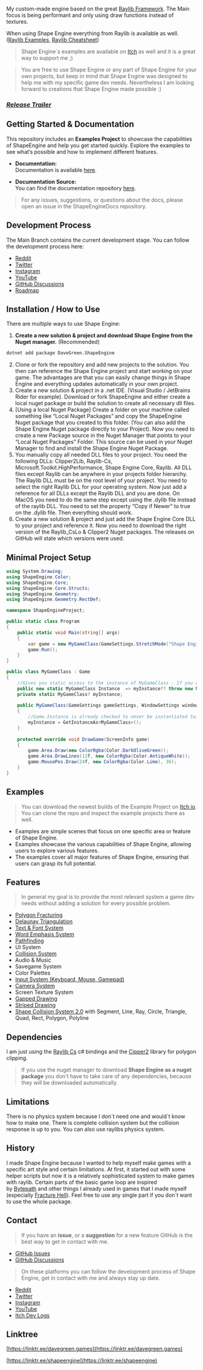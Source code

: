 
My custom-made engine based on the great [Raylib Framework](https://www.raylib.com/examples.html). The Main focus is being performant and only using draw functions instead of textures.

When using Shape Engine everything from Raylib is available as well. ([Raylib Examples](https://www.raylib.com/examples.html), [Raylib Cheatsheet](https://www.raylib.com/cheatsheet/raylib_cheatsheet_v4.0.pdf))

> Shape Engine´s examples are available on [Itch](https://solobytegames.itch.io/shape-engine) as well and it is a great way to support me ;)

> You are free to use Shape Engine or any part of Shape Engine for your own projects, but keep in mind that Shape Engine was designed to help me with my specific game dev needs. Nevertheless I am looking forward to creations that Shape Engine made possible :)

### *[Release Trailer](https://youtu.be/fmx9zICSe3Q)*

## Getting Started & Documentation

This repository includes an **Examples Project** to showcase the capabilities of ShapeEngine and help you get started quickly. Explore the examples to see what’s possible and how to implement different features.

- **Documentation:**  
  Documentation is available [here](https://davegreen-games.github.io/ShapeEngineDocs/).

- **Documentation Source:**  
  You can find the documentation repository [here](https://github.com/DaveGreen-Games/ShapeEngineDocs).

> For any issues, suggestions, or questions about the docs, please open an issue in the ShapeEngineDocs repository.

## Development Process

The Main Branch contains the current development stage. You can follow the development process here:

- [Reddit](https://www.reddit.com/r/ShapeEngine)
- [Twitter](https://twitter.com/ShapeEngine)
- [Instagram](https://www.instagram.com/shape.engine/)
- [YouTube](https://www.youtube.com/playlist?list=PLEbRWc6_ufK3DEopVejxU3_mI00FfFmZ4)
- [GitHub Discussions](https://github.com/DaveGreen-Games/ShapeEngine/discussions/categories/dev-updates)
- [Roadmap](https://github.com/DaveGreen-Games/ShapeEngine/discussions/4)


## Installation / How to Use

There are multiple ways to use Shape Engine:

1. **Create a new solution & project and download Shape Engine from the Nuget manager.** (Recommended)
```sh
dotnet add package DaveGreen.ShapeEngine
```
2. Clone or fork the repository and add new projects to the solution. You then can reference the Shape Engine project and start working on your game. The advantages are that you can easily change things in Shape Engine and everything updates automatically in your own project.
3. Create a new solution & project in a .net IDE. (Visual Studio / JetBrains Rider for example). Download or fork ShapeEngine and either create a local nuget package or build the solution to create all necessary dll files.
1. \[Using a local Nuget Package\] Create a folder on your machine called something like “Local Nuget Packages” and copy the ShapeEngine Nuget package that you created to this folder. (You can also add the Shape Engine Nuget package directly to your Project). Now you need to create a new Package source in the Nuget Manager that points to your “Local Nuget Packages” Folder. This source can be used in your Nuget Manager to find and install the Shape Engine Nuget Package.
2. You manually copy all needed DLL files to your project. You need the following DLLs: Clipper2Lib, Raylib-Cs, Microsoft.Toolkit.HighPerformance, Shape Engine Core, Raylib. All DLL files except Raylib can be anywhere in your projects folder hierarchy. The Raylib DLL must be on the root level of your project. You need to select the right Raylib DLL for your operating system. Now just add a reference for all DLLs except the Raylib DLL and you are done. On MacOS you need to do the same step except using the .dylib file instead of the raylib DLL. You need to set the property “Copy if Newer” to true on the .dylib file. Then everything should work.
5. Create a new solution & project and just add the Shape Engine Core DLL to your project and reference it. Now you need to download the right version of the Raylib\_CsLo & Clipper2 Nuget packages. The releases on GitHub will state which versions were used.


## Minimal Project Setup

```c#
using System.Drawing;
using ShapeEngine.Color;
using ShapeEngine.Core;
using ShapeEngine.Core.Structs;
using ShapeEngine.Geometry;
using ShapeEngine.Geometry.RectDef;

namespace ShapeEngineProject;   

public static class Program 
{     
    public static void Main(string[] args)     
    {         
        var game = new MyGameClass(GameSettings.StretchMode("Shape Engine Game"), WindowSettings.Default, InputSettings.Default);
		game.Run();    
    } 
} 

public class MyGameClass : Game 
{     
    //Gives you static access to the instance of MyGameClass - If you do not need/want this, you can remove it.
    public new static MyGameClass Instance  => myInstance?? throw new NullReferenceException("Instance is not initialized! You need to create a MyGameClass instance before accessing this property!");
    private static MyGameClass? myInstance;
    
    public MyGameClass(GameSettings gameSettings, WindowSettings windowSettings, InputSettings inputSettings) : base(gameSettings, windowSettings, inputSettings) 
    {
        //Game.Instance is already checked to never be instantiated twice, so this is safe
        myInstance = GetInstanceAs<MyGameClass>();
    }
    
    protected override void DrawGame(ScreenInfo game)     
    {         
        game.Area.Draw(new ColorRgba(Color.DarkOliveGreen));         
        game.Area.DrawLines(12f, new ColorRgba(Color.AntiqueWhite));         
        game.MousePos.Draw(24f, new ColorRgba(Color.Lime), 36);     
    } 
} 
```


## Examples

> You can download the newest builds of the Example Project on [Itch io](https://davegreengames.itch.io/shape-engine). You can clone the repo and inspect the example projects there as well.

- Examples are simple scenes that focus on one specific area or feature of Shape Engine.
- Examples showcase the various capabilities of Shape Engine, allowing users to explore various features.
- The examples cover all major features of Shape Engine, ensuring that users can grasp its full potential.


## Features

> In general my goal is to provide the most relevant system a game dev needs without adding a solution for every possible problem.

- [Polygon Fracturing](https://youtu.be/RaKz4q_zYrg)
- [Delaunay Triangulation](https://youtu.be/eJqZB-e6m54)
- [Text & Font System](https://youtu.be/D3xLx7f1YqQ)
- [Word Emphasis System](https://youtu.be/wEz60lx8ef4)
- [Pathfinding](https://youtu.be/giVIGSfIO4k?si=KWRiGJvG8Roj0Qh2)
- UI System
- [Collision System](https://youtu.be/mJJZcDa2pRE)
- Audio & Music
- Savegame System
- Color Palettes
- [Input System (Keyboard, Mouse, Gamepad)](https://youtu.be/IUSnUw0x5ek?si=wr7aEmQD8JbeZAfl)
- [Camera System](https://youtu.be/BascnrqZn6Q)
- Screen Texture System
- [Gapped Drawing](https://youtu.be/_xBz9cArtBE)
- [Striped Drawing](https://youtu.be/lYkotZkr1fQ)
- [Shape Collision System 2.0](https://youtu.be/Ag8rDXmvHwk) with Segment, Line, Ray, Circle, Triangle, Quad, Rect, Polygon, Polyline


## Dependencies

I am just using the [Raylib Cs](https://github.com/ChrisDill/Raylib-cs) c# bindings and the [Cipper2](http://www.angusj.com/clipper2/Docs/Overview.htm) library for polygon clipping.

> If you use the nuget manager to download **Shape Engine as a nuget package** you don't have to take care of any dependencies, because they will be downloaded automatically.


## Limitations

There is no physics system because I don´t need one and would´t know how to make one. There is complete collision system but the collision response is up to you. You can also use raylibs physics system.


## History

I made Shape Engine because I wanted to help myself make games with a specific art style and certain limitations. At first, it started out with some helper scripts but now it is a relatively sophisticated system to make games with raylib. Certain parts of the basic game loop are inspired by [Bytepath](https://github.com/a327ex/BYTEPATH) and other things I already used in games that I made myself (especially [Fracture Hell](https://store.steampowered.com/app/1713770/Fracture_Hell)). Feel free to use any single part if you don´t want to use the whole package.
 

## Contact

> If you have an **issue**, or a **suggestion** for a new feature GitHub is the best way to get in contact with me.

- [GitHub Issues](https://github.com/DaveGreen-Games/ShapeEngine/issues)
- [GitHub Discussions](https://github.com/DaveGreen-Games/ShapeEngine/discussions)


> On these platforms you can follow the development process of Shape Engine, get in contact with me and always stay up date.

- [Reddit](https://www.reddit.com/r/ShapeEngine)
- [Twitter](https://twitter.com/ShapeEngine)
- [Instagram](https://www.instagram.com/shape.engine/)
- [YouTube](https://www.youtube.com/playlist?list=PLEbRWc6_ufK3DEopVejxU3_mI00FfFmZ4)
- [Itch Dev Logs](https://davegreengames.itch.io/shape-engine/devlog)
 

## Linktree

[https://linktr.ee/davegreen.games](https://linktr.ee/davegreen.games)

[https://linktr.ee/shapeengine](https://linktr.ee/shapeengine)
